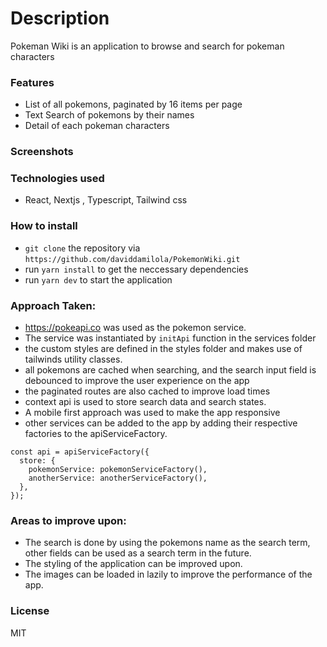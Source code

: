 # Description

Pokeman Wiki is an application to browse and search for pokeman characters

### Features

- List of all pokemons, paginated by 16 items per page
- Text Search of pokemons by their names
- Detail of each pokeman characters 

### Screenshots

### Technologies used
- React, Nextjs , Typescript, Tailwind css

### How to install
- `git clone` the repository via `https://github.com/daviddamilola/PokemonWiki.git`
- run `yarn install` to get the neccessary dependencies
- run `yarn dev` to start the application

### Approach Taken:
-  https://pokeapi.co was used as the pokemon service.
-  The service was instantiated by `initApi` function in the services folder
-  the custom styles are defined in the styles folder and makes use of tailwinds utility classes.
-  all pokemons are cached when searching, and the search input field is debounced to improve the user experience on the app
-  the paginated routes are also cached to improve load times
-  context api is used to store search data and search states.
-  A mobile first approach was used to make the app responsive
-  other services can be added to the app by adding their respective factories to the apiServiceFactory.
```
const api = apiServiceFactory({
  store: {
    pokemonService: pokemonServiceFactory(),
    anotherService: anotherServiceFactory(),
  },
});
```

### Areas to improve upon:
-  The search is done by using the pokemons name as the search term, other fields can be used as a search term in the future.
-  The styling of the application can be improved upon.
-  The images can be loaded in lazily to improve the performance of the app.


### License
MIT


